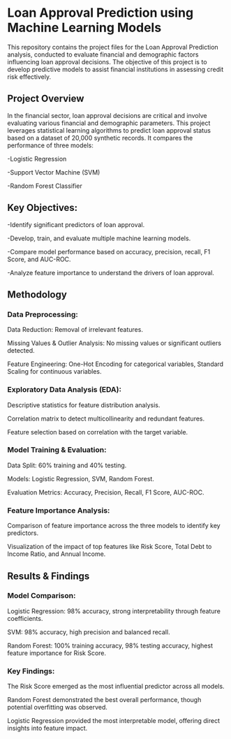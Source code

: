 # Loan Approval Prediction using Machine Learning Models
This repository contains the project files for the Loan Approval Prediction analysis, conducted to evaluate financial and demographic factors influencing loan approval decisions. The objective of this project is to develop predictive models to assist financial institutions in assessing credit risk effectively.
## Project Overview
In the financial sector, loan approval decisions are critical and involve evaluating various financial and demographic parameters. This project leverages statistical learning algorithms to predict loan approval status based on a dataset of 20,000 synthetic records. It compares the performance of three models:

-Logistic Regression

-Support Vector Machine (SVM)

-Random Forest Classifier
## Key Objectives:

-Identify significant predictors of loan approval.

-Develop, train, and evaluate multiple machine learning models.

-Compare model performance based on accuracy, precision, recall, F1 Score, and AUC-ROC.

-Analyze feature importance to understand the drivers of loan approval.
## Methodology
### Data Preprocessing:

Data Reduction: Removal of irrelevant features.

Missing Values & Outlier Analysis: No missing values or significant outliers detected.

Feature Engineering: One-Hot Encoding for categorical variables, Standard Scaling for continuous variables.
### Exploratory Data Analysis (EDA):

Descriptive statistics for feature distribution analysis.

Correlation matrix to detect multicollinearity and redundant features.

Feature selection based on correlation with the target variable.

### Model Training & Evaluation:

Data Split: 60% training and 40% testing.

Models: Logistic Regression, SVM, Random Forest.

Evaluation Metrics: Accuracy, Precision, Recall, F1 Score, AUC-ROC.

### Feature Importance Analysis:

Comparison of feature importance across the three models to identify key predictors.

Visualization of the impact of top features like Risk Score, Total Debt to Income Ratio, and Annual Income.
## Results & Findings
### Model Comparison:

Logistic Regression: 98% accuracy, strong interpretability through feature coefficients.

SVM: 98% accuracy, high precision and balanced recall.

Random Forest: 100% training accuracy, 98% testing accuracy, highest feature importance for Risk Score.

### Key Findings:

The Risk Score emerged as the most influential predictor across all models.

Random Forest demonstrated the best overall performance, though potential overfitting was observed.

Logistic Regression provided the most interpretable model, offering direct insights into feature impact.
